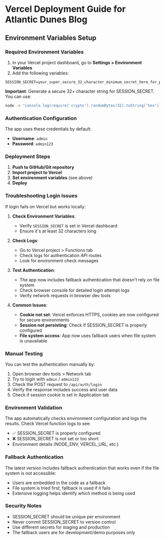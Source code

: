 # Vercel Deployment Guide for Atlantic Dunes Blog

## Environment Variables Setup

### Required Environment Variables
1. In your Vercel project dashboard, go to **Settings > Environment Variables**
2. Add the following variables:

```
SESSION_SECRET=your_super_secure_32_character_minimum_secret_here_for_production_use
```

**Important**: Generate a secure 32+ character string for SESSION_SECRET. You can use:
```bash
node -e "console.log(require('crypto').randomBytes(32).toString('hex'))"
```

### Authentication Configuration

The app uses these credentials by default:
- **Username**: `admin`
- **Password**: `admin123`

### Deployment Steps

1. **Push to GitHub/Git repository**
2. **Import project to Vercel**
3. **Set environment variables** (see above)
4. **Deploy**

### Troubleshooting Login Issues

If login fails on Vercel but works locally:

1. **Check Environment Variables**:
   - Verify `SESSION_SECRET` is set in Vercel dashboard
   - Ensure it's at least 32 characters long

2. **Check Logs**:
   - Go to Vercel project > Functions tab
   - Check logs for authentication API routes
   - Look for environment check messages

3. **Test Authentication**:
   - The app now includes fallback authentication that doesn't rely on file system
   - Check browser console for detailed login attempt logs
   - Verify network requests in browser dev tools

4. **Common Issues**:
   - **Cookie not set**: Vercel enforces HTTPS, cookies are now configured for secure environments
   - **Session not persisting**: Check if SESSION_SECRET is properly configured
   - **File system access**: App now uses fallback users when file system is unavailable

### Manual Testing

You can test the authentication manually by:

1. Open browser dev tools > Network tab
2. Try to login with `admin` / `admin123`
3. Check the POST request to `/api/auth/login`
4. Verify the response includes success and user data
5. Check if session cookie is set in Application tab

### Environment Validation

The app automatically checks environment configuration and logs the results. Check Vercel function logs to see:
- ✅ SESSION_SECRET is properly configured
- ❌ SESSION_SECRET is not set or too short
- Environment details (NODE_ENV, VERCEL_URL, etc.)

### Fallback Authentication

The latest version includes fallback authentication that works even if the file system is not accessible:
- Users are embedded in the code as a fallback
- File system is tried first, fallback is used if it fails
- Extensive logging helps identify which method is being used

### Security Notes

- SESSION_SECRET should be unique per environment
- Never commit SESSION_SECRET to version control
- Use different secrets for staging and production
- The fallback users are for development/demo purposes only
